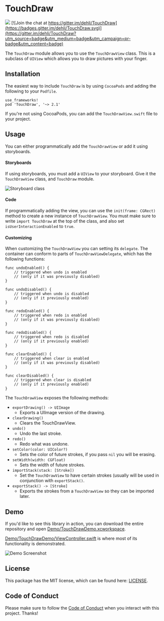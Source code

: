 # TouchDraw


[![](https://travis-ci.org/dehli/TouchDraw.svg?branch=master)](https://travis-ci.org/dehli/TouchDraw) [![Join the chat at https://gitter.im/dehli/TouchDraw](https://badges.gitter.im/dehli/TouchDraw.svg)](https://gitter.im/dehli/TouchDraw?utm_source=badge&utm_medium=badge&utm_campaign=pr-badge&utm_content=badge)

The `TouchDraw` module allows you to use the `TouchDrawView` class. This is a subclass of `UIView` which allows you to draw pictures with your finger.

## Installation

The easiest way to include `TouchDraw` is by using `CocoaPods` and adding the following to your `Podfile`.

```
use_frameworks!
pod 'TouchDraw', '~> 2.1'
```

If you're not using CocoaPods, you can add the `TouchDrawView.swift` file to your project.

## Usage

You can either programmatically add the `TouchDrawView` or add it using storyboards.

#### Storyboards

If using storyboards, you must add a `UIView` to your storyboard. Give it the `TouchDrawView` class, and `TouchDraw` module.

![Storyboard class](https://cloud.githubusercontent.com/assets/5856011/14061970/1da011c8-f365-11e5-8362-4bbe956b6152.png)

#### Code

If programmatically adding the view, you can use the `init(frame: CGRect)` method to create a new instance of `TouchDrawView`. You must make sure to write `import TouchDraw` at the top of the class, and also set `isUserInteractionEnabled` to `true`.

#### Customizing

When customizing the `TouchDrawView` you can setting its `delegate`. The container can conform to parts of `TouchDrawViewDelegate`, which has the following functions:

```
func undoEnabled() {
    // triggered when undo is enabled
    // (only if it was previously disabled)
}
```

```
func undoDisabled() {
    // triggered when undo is disabled
    // (only if it previously enabled)
}
```

```
func redoEnabled() {
    // triggered when redo is enabled
    // (only if it was previously disabled)
}
```

```
func redoDisabled() {
    // triggered when redo is disabled
    // (only if it previously enabled)
}
```

```
func clearEnabled() {
    // triggered when clear is enabled
    // (only if it was previously disabled)
}
```

```
func clearDisabled() {
    // triggered when clear is disabled
    // (only if it previously enabled)
}
```

The `TouchDrawView` exposes the following methods:

- `exportDrawing() -> UIImage`
  - Exports a UIImage version of the drawing.
- `clearDrawing()`
  - Clears the TouchDrawView.
- `undo()`
  - Undo the last stroke.
- `redo()`
  - Redo what was undone.
- `setColor(color: UIColor?)`
  - Sets the color of future strokes, if you pass `nil` you will be erasing.
- `setWidth(width: CGFloat)`
  - Sets the width of future strokes.
- `importStack(stack: [Stroke])`
  - Set the `TouchDrawView` to have certain strokes (usually will be used in conjunction with `exportStack()`.
- `exportStack() -> [Stroke]`
  - Exports the strokes from a `TouchDrawView` so they can be imported later.

## Demo

If you'd like to see this library in action, you can download the entire repository and open [Demo/TouchDrawDemo.xcworkspace](Demo/TouchDrawDemo.xcworkspace).

[Demo/TouchDrawDemo/ViewController.swift](Demo/TouchDrawDemo/ViewController.swift) is where most of its functionality is demonstrated.

![Demo Screenshot](https://user-images.githubusercontent.com/5856011/27687865-877fc650-5ca6-11e7-9621-48e2051ff25f.png)

## License

This package has the MIT license, which can be found here: [LICENSE](/LICENSE).

## Code of Conduct

Please make sure to follow the [Code of Conduct](/CODE_OF_CONDUCT.md) when you interact with this project. Thanks!
